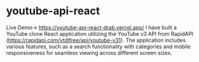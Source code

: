 # youtube-api-react 
Live Demo-> https://youtube-api-react-drab.vercel.app/
I have built a YouTube clone React application utilizing the YouTube v3 API from RapidAPI (https://rapidapi.com/ytdlfree/api/youtube-v31). The application includes various features, such as a search functionality with categories and mobile responsiveness for seamless viewing across different screen sizes.
